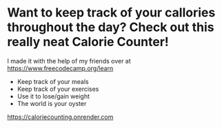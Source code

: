 # Want to keep track of your callories throughout the day? Check out this really neat Calorie Counter!

I made it with the help of my friends over at https://www.freecodecamp.org/learn

* Keep track of your meals
* Keep track of your exercises
* Use it to lose/gain weight
* The world is your oyster

https://caloriecounting.onrender.com
